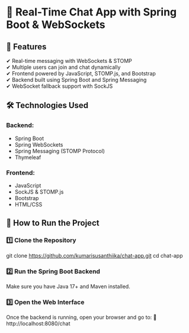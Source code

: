 # 💬 Real-Time Chat App with Spring Boot & WebSockets  

## 📌 Features  
✔ Real-time messaging with WebSockets & STOMP  
✔ Multiple users can join and chat dynamically  
✔ Frontend powered by JavaScript, STOMP.js, and Bootstrap  
✔ Backend built using Spring Boot and Spring Messaging  
✔ WebSocket fallback support with SockJS  

## 🛠️ Technologies Used  
### Backend:
- Spring Boot  
- Spring WebSockets  
- Spring Messaging (STOMP Protocol)  
- Thymeleaf  

### Frontend:
- JavaScript  
- SockJS & STOMP.js  
- Bootstrap  
- HTML/CSS  

## 🚀 How to Run the Project  

### **1️⃣ Clone the Repository**  
git clone https://github.com/kumarisusanthiika/chat-app.git
cd chat-app

### **2️⃣ Run the Spring Boot Backend**
Make sure you have Java 17+ and Maven installed.

### **3️⃣ Open the Web Interface**
Once the backend is running, open your browser and go to:
📌 http://localhost:8080/chat
